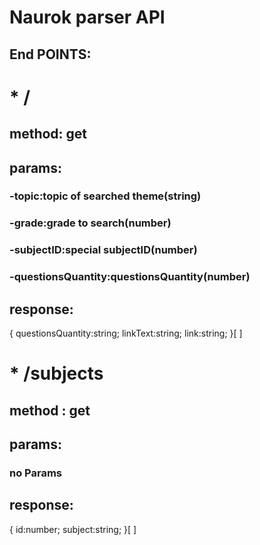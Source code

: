 # Naurok parser API

## End POINTS:

# \* /

## method: get

## params:

### -topic:topic of searched theme(string)

### -grade:grade to search(number)

### -subjectID:special subjectID(number)

### -questionsQuantity:questionsQuantity(number)

## response:

{
questionsQuantity:string;
linkText:string;
link:string;
}[ ]

# \* /subjects

## method : get

## params:

### no Params

## response:

{
id:number;
subject:string;
}[ ]

